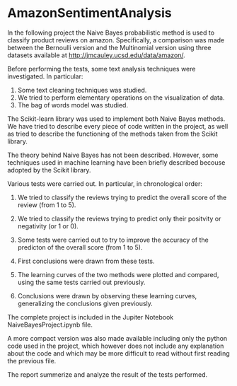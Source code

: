 # AmazonSentimentAnalysis

In the following project the Naive Bayes probabilistic method is used to classify product reviews on amazon.
Specifically, a comparison was made between the Bernoulli version and the Multinomial version using three datasets available at http://jmcauley.ucsd.edu/data/amazon/.

Before performing the tests, some text analysis techniques were investigated. In particular:

1. Some text cleaning techniques was studied.
2. We tried to perform elementary operations on the visualization of data.
3. The bag of words model was studied.

The Scikit-learn library was used to implement both Naive Bayes methods.
We have tried to describe every piece of code written in the project, as well as tried to describe the functioning of the methods taken from the Scikit library.

The theory behind Naive Bayes has not been described. However, some techniques used in machine learning have been briefly described becouse adopted by the Scikit library.

Various tests were carried out. In particular, in chronological order:

1. We tried to classify the reviews trying to predict the overall score of the review (from 1 to 5).

2. We tried to classify the reviews trying to predict only their positvity or negativity  (or 1 or 0).

3. Some tests were carried out to try to improve the accuracy of the predicton of the overall score (from 1 to 5).

4. First conclusions were drawn from these tests.

5. The learning curves of the two methods were plotted and compared, using the same tests carried out previously.

6. Conclusions were drawn by observing these learning curves, generalizing the conclusions given previously.

The complete project is included in the Jupiter Notebook NaiveBayesProject.ipynb file.

A more compact version was also made available including only the python code used in the project, which however does not include any explanation about the code and which may be more difficult to read without first reading the previous file.

The report summerize and analyze the result of the tests performed.
